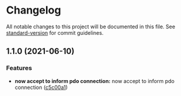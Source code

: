 # Changelog

All notable changes to this project will be documented in this file. See [standard-version](https://github.com/conventional-changelog/standard-version) for commit guidelines.

## 1.1.0 (2021-06-10)


### Features

* **now accept to inform pdo connection:** now accept to inform pdo connection ([c5c00a1](https://github.com/RafaelPRufino/Query/commit/c5c00a155d966a56ef612c27948a3f1ec44dff60))
